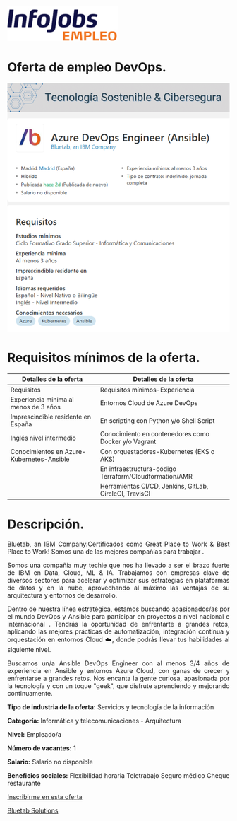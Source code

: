 <img src="img/Infojob_logo.png" alt="" width="250" height="auto">

# Oferta de empleo DevOps.

![Oferta_Empleo_Ingeniero](https://github.com/Antonio-Gabino/DEVOPS/blob/main/img/Oferta_Empleo_Ingeniero.png?raw=true)

# Requisitos mínimos de la oferta.

|             Detalles de la oferta                    |                Detalles de la oferta                   |
|------------------------------------------------------|--------------------------------------------------------|
|                Requisitos                            |         Requisitos mínimos-Experiencia                 |                                                                                                                | Ciclo F. Grado Superior Informática y Comunicaciones | Sólida en aprovisionamiento con Ansible                |  
| Experiencia mínima al menos de 3 años                | Entornos Cloud de Azure DevOps                         | 
| Imprescindible residente en España                   | En scripting con Python y/o Shell Script               |
| Inglés nivel intermedio                              | Conocimiento en contenedores como Docker y/o Vagrant   | 
| Conocimientos en Azure-Kubernetes-Ansible            | Con orquestadores-Kubernetes (EKS o AKS)               |
|                                                      | En infraestructura-código Terraform/Cloudformation/AMR |
|                                                      | Herramientas CI/CD, Jenkins, GitLab, CircleCI, TravisCI|

# Descripción.

<div align="justify">
Bluetab, an IBM Company¡Certificados como Great Place to Work & Best Place to Work! Somos una de las mejores compañías para trabajar .

Somos una compañía muy techie que nos ha llevado a ser el brazo fuerte de IBM en Data, Cloud, ML & IA. Trabajamos con empresas clave de diversos sectores para acelerar y optimizar sus estrategias en plataformas de datos y en la nube, aprovechando al máximo las ventajas de su arquitectura y entornos de desarrollo.

Dentro de nuestra línea estratégica, estamos buscando apasionados/as por el mundo DevOps y Ansible para participar en proyectos a nivel nacional e internacional . Tendrás la oportunidad de enfrentarte a grandes retos, aplicando las mejores prácticas de automatización, integración continua y orquestación en entornos Cloud &#9729;&#65039;, donde podrás llevar tus habilidades al siguiente nivel.

Buscamos un/a Ansible DevOps Engineer con al menos 3/4 años de experiencia en Ansible y entornos Azure Cloud, con ganas de crecer y enfrentarse a grandes retos. Nos encanta la gente curiosa, apasionada por la tecnología y con un toque "geek", que disfrute aprendiendo y mejorando continuamente.

<strong>Tipo de industria de la oferta:</strong>
Servicios y tecnología de la información

<strong>Categoría:</strong>
Informática y telecomunicaciones - Arquitectura

<strong>Nivel:</strong>
Empleado/a

<strong>Número de vacantes:</strong>
1

<strong>Salario:</strong>
Salario no disponible

<strong>Beneficios sociales:</strong>
Flexibilidad horaria
Teletrabajo
Seguro médico
Cheque restaurante
</div>

[Inscribirme en esta oferta](https://www.infojobs.net/madrid/azure-devops-engineer-ansible/of-i0ab3cb1886495b93def6a9d0f5e5d9?applicationOrigin=search-new&page=1&sortBy=RELEVANCE)

[Bluetab Solutions](https://bluetab.ofertas-trabajo.infojobs.net/)
